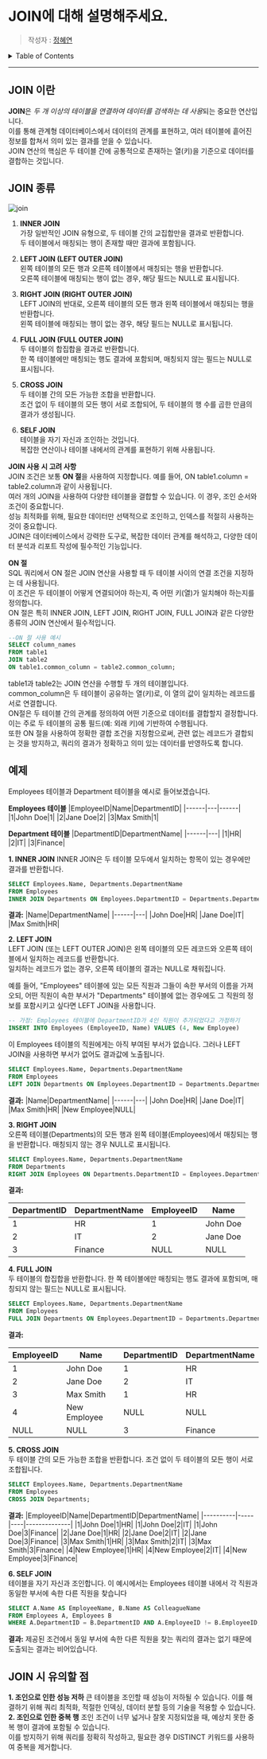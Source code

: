 # JOIN에 대해 설명해주세요.

> 작성자 : [정혜연](https://github.com/jeonglever)

<details>
<summary>Table of Contents</summary>

- [JOIN 이란](#JOIN-이란)
- [JOIN 종류](#JOIN-종류)
- [예제](#예제)
- [JOIN 시 유의할 점](#JOIN-시-유의할-점)
  </details>

---

## JOIN 이란

**JOIN**은 *두 개 이상의 테이블을 연결하여 데이터를 검색하는 데 사용*되는 중요한 연산입니다. <br/>
이를 통해 관계형 데이터베이스에서 데이터의 관계를 표현하고, 여러 테이블에 흩어진 정보를 합쳐서 의미 있는 결과를 얻을 수 있습니다.<br/>
JOIN 연산의 핵심은 두 테이블 간에 공통적으로 존재하는 열(키)을 기준으로 데이터를 결합하는 것입니다.<br/>

## JOIN 종류

![join](https://velog.velcdn.com/images/mingsso/post/850a40c5-6c24-440a-bdaf-3f8b83fad43d/image.png)

1. **INNER JOIN**<br/>
   가장 일반적인 JOIN 유형으로, 두 테이블 간의 교집합만을 결과로 반환합니다.<br/>
   두 테이블에서 매칭되는 행이 존재할 때만 결과에 포함됩니다.<br/>

2. **LEFT JOIN (LEFT OUTER JOIN)**<br/>
   왼쪽 테이블의 모든 행과 오른쪽 테이블에서 매칭되는 행을 반환합니다.<br/>
   오른쪽 테이블에 매칭되는 행이 없는 경우, 해당 필드는 NULL로 표시됩니다.<br/>

3. **RIGHT JOIN (RIGHT OUTER JOIN)**<br/>
   LEFT JOIN의 반대로, 오른쪽 테이블의 모든 행과 왼쪽 테이블에서 매칭되는 행을 반환합니다.<br/>
   왼쪽 테이블에 매칭되는 행이 없는 경우, 해당 필드는 NULL로 표시됩니다.<br/>

4. **FULL JOIN (FULL OUTER JOIN)**<br/>
   두 테이블의 합집합을 결과로 반환합니다.<br/>
   한 쪽 테이블에만 매칭되는 행도 결과에 포함되며, 매칭되지 않는 필드는 NULL로 표시됩니다.<br/>

5. **CROSS JOIN**<br/>
   두 테이블 간의 모든 가능한 조합을 반환합니다.<br/>
   조건 없이 두 테이블의 모든 행이 서로 조합되어, 두 테이블의 행 수를 곱한 만큼의 결과가 생성됩니다.<br/>

6. **SELF JOIN**<br/>
   테이블을 자기 자신과 조인하는 것입니다.<br/>
   복잡한 연산이나 테이블 내에서의 관계를 표현하기 위해 사용됩니다.<br/>

**JOIN 사용 시 고려 사항**<br/>
JOIN 조건은 보통 **ON 절**을 사용하여 지정합니다. 예를 들어, ON table1.column = table2.column과 같이 사용됩니다.<br/>
여러 개의 JOIN을 사용하여 다양한 테이블을 결합할 수 있습니다. 이 경우, 조인 순서와 조건이 중요합니다.<br/>
성능 최적화를 위해, 필요한 데이터만 선택적으로 조인하고, 인덱스를 적절히 사용하는 것이 중요합니다.<br/>
JOIN은 데이터베이스에서 강력한 도구로, 복잡한 데이터 관계를 해석하고, 다양한 데이터 분석과 리포트 작성에 필수적인 기능입니다.<br/>

**ON 절**<br/>
SQL 쿼리에서 ON 절은 JOIN 연산을 사용할 때 두 테이블 사이의 연결 조건을 지정하는 데 사용됩니다. <br/>
이 조건은 두 테이블이 어떻게 연결되어야 하는지, 즉 어떤 키(열)가 일치해야 하는지를 정의합니다. <br/>
ON 절은 특히 INNER JOIN, LEFT JOIN, RIGHT JOIN, FULL JOIN과 같은 다양한 종류의 JOIN 연산에서 필수적입니다.<br/>

```sql
--ON 절 사용 예시
SELECT column_names
FROM table1
JOIN table2
ON table1.common_column = table2.common_column;
```

table1과 table2는 JOIN 연산을 수행할 두 개의 테이블입니다.<br/>
common_column은 두 테이블이 공유하는 열(키)로, 이 열의 값이 일치하는 레코드를 서로 연결합니다.<br/>
ON절은 두 테이블 간의 관계를 정의하여 어떤 기준으로 데이터를 결합할지 결정합니다. 이는 주로 두 테이블의 공통 필드(예: 외래 키)에 기반하여 수행됩니다.<br/>
또한 ON 절을 사용하여 정확한 결합 조건을 지정함으로써, 관련 없는 레코드가 결합되는 것을 방지하고, 쿼리의 결과가 정확하고 의미 있는 데이터를 반영하도록 합니다.<br/>

## 예제

Employees 테이블과 Department 테이블을 예시로 들어보겠습니다. <br/>

**Employees 테이블**
|EmployeeID|Name|DepartmentID|
|------|---|------|
|1|John Doe|1|
|2|Jane Doe|2|
|3|Max Smith|1|

**Department 테이블**
|DepartmentID|DepartmentName|
|------|---|
|1|HR|
|2|IT|
|3|Finance|

**1. INNER JOIN**
INNER JOIN은 두 테이블 모두에서 일치하는 항목이 있는 경우에만 결과를 반환합니다.

```sql
SELECT Employees.Name, Departments.DepartmentName
FROM Employees
INNER JOIN Departments ON Employees.DepartmentID = Departments.DepartmentID;
```

**결과:**
|Name|DepartmentName|
|------|---|
|John Doe|HR|
|Jane Doe|IT|
|Max Smith|HR|

**2. LEFT JOIN**<br/>
LEFT JOIN (또는 LEFT OUTER JOIN)은 왼쪽 테이블의 모든 레코드와 오른쪽 테이블에서 일치하는 레코드를 반환합니다.<br/>
일치하는 레코드가 없는 경우, 오른쪽 테이블의 결과는 NULL로 채워집니다.<br/>

예를 들어, "Employees" 테이블에 있는 모든 직원과 그들이 속한 부서의 이름을 가져오되, 어떤 직원이 속한 부서가 "Departments" 테이블에 없는 경우에도 그 직원의 정보를 포함시키고 싶다면 LEFT JOIN을 사용합니다.<br/>

```sql
-- 가정: Employees 테이블에 DepartmentID가 4인 직원이 추가되었다고 가정하기
INSERT INTO Employees (EmployeeID, Name) VALUES (4, New Employee)
```

이 Employees 테이블의 직원에게는 아직 부여된 부서가 없습니다. 그러나 LEFT JOIN을 사용하면 부서가 없어도 결과값에 노출됩니다.

```sql
SELECT Employees.Name, Departments.DepartmentName
FROM Employees
LEFT JOIN Departments ON Employees.DepartmentID = Departments.DepartmentID;
```

**결과:**
|Name|DepartmentName|
|------|---|
|John Doe|HR|
|Jane Doe|IT|
|Max Smith|HR|
|New Employee|NULL|

**3. RIGHT JOIN**<br/>
오른쪽 테이블(Departments)의 모든 행과 왼쪽 테이블(Employees)에서 매칭되는 행을 반환합니다. 매칭되지 않는 경우 NULL로 표시됩니다.<br/>

```sql
SELECT Employees.Name, Departments.DepartmentName
FROM Departments
RIGHT JOIN Employees ON Departments.DepartmentID = Employees.DepartmentID;
```

**결과:**

| DepartmentID | DepartmentName | EmployeeID | Name     |
| ------------ | -------------- | ---------- | -------- |
| 1            | HR             | 1          | John Doe |
| 2            | IT             | 2          | Jane Doe |
| 3            | Finance        | NULL       | NULL     |

**4. FULL JOIN**<br/>
두 테이블의 합집합을 반환합니다. 한 쪽 테이블에만 매칭되는 행도 결과에 포함되며, 매칭되지 않는 필드는 NULL로 표시됩니다.<br/>

```sql
SELECT Employees.Name, Departments.DepartmentName
FROM Employees
FULL JOIN Departments ON Employees.DepartmentID = Departments.DepartmentID;
```

**결과:**

| EmployeeID | Name         | DepartmentID | DepartmentName |
| ---------- | ------------ | ------------ | -------------- |
| 1          | John Doe     | 1            | HR             |
| 2          | Jane Doe     | 2            | IT             |
| 3          | Max Smith    | 1            | HR             |
| 4          | New Employee | NULL         | NULL           |
| NULL       | NULL         | 3            | Finance        |

**5. CROSS JOIN**<br/>
두 테이블 간의 모든 가능한 조합을 반환합니다. 조건 없이 두 테이블의 모든 행이 서로 조합됩니다.<br/>

```sql
SELECT Employees.Name, Departments.DepartmentName
FROM Employees
CROSS JOIN Departments;

```

**결과:**
|EmployeeID|Name|DepartmentID|DepartmentName|
|----------|-----|----|--------------|
|1|John Doe|1|HR|
|1|John Doe|2|IT|
|1|John Doe|3|Finance|
|2|Jane Doe|1|HR|
|2|Jane Doe|2|IT|
|2|Jane Doe|3|Finance|
|3|Max Smith|1|HR|
|3|Max Smith|2|IT|
|3|Max Smith|3|Finance|
|4|New Employee|1|HR|
|4|New Employee|2|IT|
|4|New Employee|3|Finance|

**6. SELF JOIN**<br/>
테이블을 자기 자신과 조인합니다. 이 예시에서는 Employees 테이블 내에서 각 직원과 동일한 부서에 속한 다른 직원을 찾습니다<br/>

```sql
SELECT A.Name AS EmployeeName, B.Name AS ColleagueName
FROM Employees A, Employees B
WHERE A.DepartmentID = B.DepartmentID AND A.EmployeeID != B.EmployeeID;
```

**결과:**
제공된 조건에서 동일 부서에 속한 다른 직원을 찾는 쿼리의 결과는 없기 때문에 도출되는 결과는 비어있습니다.<br/>

## JOIN 시 유의할 점

**1. 조인으로 인한 성능 저하**
큰 테이블을 조인할 때 성능이 저하될 수 있습니다. 이를 해결하기 위해 쿼리 최적화, 적절한 인덱싱, 데이터 분할 등의 기술을 적용할 수 있습니다.<br/>
**2. 조인으로 인한 중복 행**
조인 조건이 너무 넓거나 잘못 지정되었을 때, 예상치 못한 중복 행이 결과에 포함될 수 있습니다. <br/>
이를 방지하기 위해 쿼리를 정확히 작성하고, 필요한 경우 DISTINCT 키워드를 사용하여 중복을 제거합니다.
